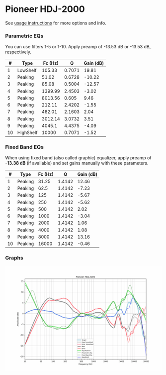 # Pioneer HDJ-2000
See [usage instructions](https://github.com/jaakkopasanen/AutoEq#usage) for more options and info.

### Parametric EQs
You can use filters 1-5 or 1-10. Apply preamp of -13.53 dB or -13.53 dB, respectively.

|   # | Type      |   Fc (Hz) |      Q |   Gain (dB) |
|-----|-----------|-----------|--------|-------------|
|   1 | LowShelf  |    105.33 | 0.7071 |       19.81 |
|   2 | Peaking   |     51.02 | 0.6728 |      -10.22 |
|   3 | Peaking   |     85.08 | 0.5004 |      -12.57 |
|   4 | Peaking   |   1399.99 | 2.4503 |       -3.02 |
|   5 | Peaking   |   8013.56 | 0.605  |        9.46 |
|   6 | Peaking   |    212.11 | 2.4202 |       -1.55 |
|   7 | Peaking   |    482.01 | 2.1603 |        2.04 |
|   8 | Peaking   |   3012.14 | 3.0732 |        3.51 |
|   9 | Peaking   |   4045.1  | 4.4375 |       -4.09 |
|  10 | HighShelf |  10000    | 0.7071 |       -1.52 |

### Fixed Band EQs
When using fixed band (also called graphic) equalizer, apply preamp of **-13.38 dB** (if available) and set gains manually with these parameters.

|   # | Type    |   Fc (Hz) |      Q |   Gain (dB) |
|-----|---------|-----------|--------|-------------|
|   1 | Peaking |     31.25 | 1.4142 |       12.46 |
|   2 | Peaking |     62.5  | 1.4142 |       -7.23 |
|   3 | Peaking |    125    | 1.4142 |       -5.67 |
|   4 | Peaking |    250    | 1.4142 |       -5.62 |
|   5 | Peaking |    500    | 1.4142 |        2.02 |
|   6 | Peaking |   1000    | 1.4142 |       -3.04 |
|   7 | Peaking |   2000    | 1.4142 |        1.06 |
|   8 | Peaking |   4000    | 1.4142 |        1.08 |
|   9 | Peaking |   8000    | 1.4142 |       13.16 |
|  10 | Peaking |  16000    | 1.4142 |       -0.46 |

### Graphs
![](./Pioneer%20HDJ-2000.png)
